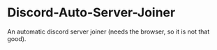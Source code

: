 # Discord-Auto-Server-Joiner
An automatic discord server joiner (needs the browser, so it is not that good).
